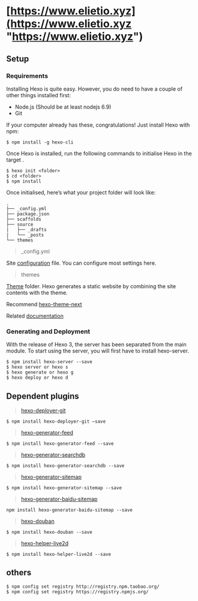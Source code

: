 # [https://www.elietio.xyz](https://www.elietio.xyz "https://www.elietio.xyz")

## Setup

### Requirements
Installing Hexo is quite easy. However, you do need to have a couple of other things installed first:

- Node.js (Should be at least nodejs 6.9)
- Git
 
If your computer already has these, congratulations! Just install Hexo with npm:

	$ npm install -g hexo-cli

Once Hexo is installed, run the following commands to initialise Hexo in the target <folder>.

	$ hexo init <folder>
	$ cd <folder>
	$ npm install
Once initialised, here’s what your project folder will look like:

	.
	├── _config.yml
	├── package.json
	├── scaffolds
	├── source
	|   ├── _drafts
	|   └── _posts
	└── themes



> _config.yml

Site [configuration](https://hexo.io/zh-cn/docs/configuration.html "https://hexo.io/zh-cn/docs/configuration.html") file. You can configure most settings here.



> themes

[Theme](https://hexo.io/zh-cn/docs/themes "https://hexo.io/zh-cn/docs/themes") folder. Hexo generates a static website by combining the site contents with the theme.

Recommend [hexo-theme-next](https://github.com/theme-next/hexo-theme-next "https://github.com/theme-next/hexo-theme-next")

Related [documentation](http://theme-next.iissnan.com/ "http://theme-next.iissnan.com/")

### Generating and Deployment

With the release of Hexo 3, the server has been separated from the main module. To start using the server, you will first have to install hexo-server.
	
	$ npm install hexo-server --save
	$ hexo server or hexo s
	$ hexo generate or hexo g
	$ hexo deploy or hexo d


## Dependent plugins

> [hexo-deployer-git](https://github.com/hexojs/hexo-deployer-git "https://github.com/hexojs/hexo-deployer-git")

	$ npm install hexo-deployer-git –save

>  [hexo-generator-feed](https://github.com/hexojs/hexo-generator-feed "https://github.com/hexojs/hexo-generator-feed")

    $ npm install hexo-generator-feed --save
> [hexo-generator-searchdb](https://github.com/theme-next/hexo-generator-searchdb "https://github.com/theme-next/hexo-generator-searchdb")

	$ npm install hexo-generator-searchdb --save

> [hexo-generator-sitemap](https://github.com/hexojs/hexo-generator-sitemap "https://github.com/hexojs/hexo-generator-sitemap")
	
	$ npm install hexo-generator-sitemap --save


> [hexo-generator-baidu-sitemap](https://github.com/coneycode/hexo-generator-baidu-sitemap "https://github.com/coneycode/hexo-generator-baidu-sitemap")

	npm install hexo-generator-baidu-sitemap --save

> [hexo-douban](https://github.com/mythsman/hexo-douban "https://github.com/mythsman/hexo-douban")

	$ npm install hexo-douban --save

> [hexo-helper-live2d](https://github.com/EYHN/hexo-helper-live2d "https://github.com/EYHN/hexo-helper-live2d")

	$ npm install hexo-helper-live2d --save



## others

	$ npm config set registry http://registry.npm.taobao.org/
	$ npm config set registry https://registry.npmjs.org/